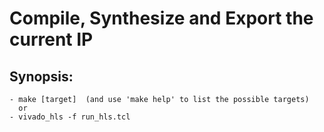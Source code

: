 # **Compile, Synthesize and Export the current IP**


## Synopsis:
    - make [target]  (and use 'make help' to list the possible targets)
      or 
    - vivado_hls -f run_hls.tcl
    
